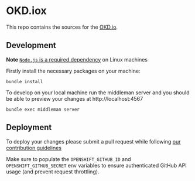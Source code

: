 # OKD.iox

This repo contains the sources for the [OKD.io](https://www.okd.io/).

## Development

**Note** [`Node.js` is a required dependency](http://stackoverflow.com/a/6283074/6758654) on Linux machines

Firstly install the necessary packages on your machine:

    bundle install

To develop on your local machine run the middleman server and you
should be able to preview your changes at http://localhost:4567

    bundle exec middleman server

## Deployment

To deploy your changes please submit a pull request while following [our contribution guidelines](./CONTRIBUTING.MD)

Make sure to populate the `OPENSHIFT_GITHUB_ID` and `OPENSHIFT_GITHUB_SECRET` env variables to ensure authenticated GitHub API usage (and prevent request throttling).
